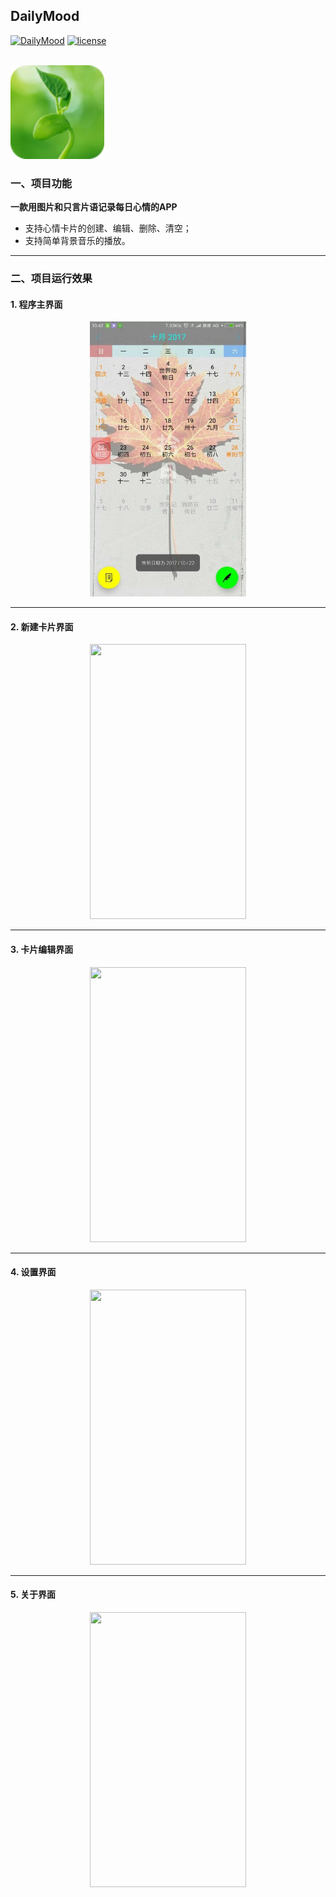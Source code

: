 ## DailyMood

[![DailyMood](https://img.shields.io/badge/DailyMood-v1.2-brightgreen.svg)](https://github.com/Yuziquan/DailyMood)
[![license](https://img.shields.io/packagist/l/doctrine/orm.svg)](https://github.com/Yuziquan/WCCalendar2/blob/master/LICENSE)

<br/>

<img src="https://github.com/Yuziquan/DailyMood/blob/master/Screenshots/app_icon.png" width=150 height=150 />

### 一、项目功能

**一款用图片和只言片语记录每日心情的APP**

* 支持心情卡片的创建、编辑、删除、清空；
* 支持简单背景音乐的播放。

***

### 二、项目运行效果

#### 1. 程序主界面

<div align=center>

<img src="https://github.com/Yuziquan/WCCalendar2/blob/master/Screenshots/main_interface.jpg" width=250 height=440 />

</div>

***

#### 2.  新建卡片界面

<div align=center> 

<img src="" width=250 height=440 />

</div>

***

#### 3. 卡片编辑界面

<div align=center> 

<img src="" width=250 height=440 />

</div>

***

#### 4. 设置界面
<div align=center> 

<img src="" width=250 height=440 />

</div>

***

#### 5. 关于界面
<div align=center> 

<img src="" width=250 height=440 />

</div>




